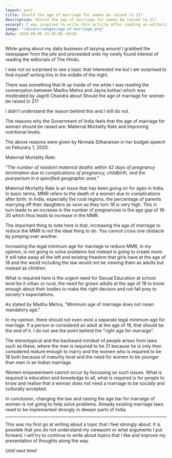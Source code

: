 ```yaml
---
layout: post
title: Should the age of marriage for women be raised to 21?
description: Should the age of marriage for women be raised to 21?
excerpt: I was inspired to write this article after reading an editorial from The Hindu about the same. This captures my views and my understanding of the delicate topic. 
image: "/assets/images/age-of-marriage.png"
date: 2020-09-06 13:30:00 +0530
---
```

 While going about my daily business of lazying around I grabbed the newspaper from the pile and proceeded onto my newly found interest of reading the editorials of The Hindu. 

I was not so surprised to see a topic that interested me but I am surprised to find myself writing this in the middle of the night.

There was something that lit up inside of me while I was reading the conversation between Madhu Mehra and Jayna kothari which was moderated by Jagriti Chandra about Should the age of marriage for women be raised to 21?

I didn't understand the reason behind this and I still do not.

The reasons why the Government of India feels that the age of marriage for women should be raised are: Maternal Mortality Rate and Improving nutritional levels.

The above reasons were given by Nirmala Sitharaman in her budget speech on Feburary 1, 2020.

Maternal Mortality Rate:

*"The number of resident maternal deaths within 42 days of pregnancy termination due to complications of pregnancy, childbirth, and the puerperium in a specified geographic area."*

Maternal Mortality Rate is an issue that has been going on for ages in India. In basic terms, MMR refers to the death of a women due to complications after birth. In India, especially the rural regions, the percentage of parents marrying off their daughters as soon as they turn 18 is very high. This in turn leads to an increase in the number of pregnancies in the age gap of 18-20 which thus leads to increase in the MMR.

The important thing to note here is that, increasing the age of marriage to reduce the MMR is not the ideal thing to do. You cannot cross one obstacle by jumping over another. 

Increasing the legal minimum age for marriage to reduce MMR, in my opinion, is not going to solve problems but instead is going to create more. It will take away all the left and existing freedom that girls have at the age of 18 and the world including the law would not be viewing them as adults but instead as children. 

What is required here is the urgent need for Sexual Education at school level be it urban or rural, the need for grown adults at the age of 18 to know enough about their bodies to make the right decison and not fall prey to society's expectations.

As stated by Madhu Mehra, "Minimum age of marriage does not mean mandatory age."

In my opinion, there should not even exist a separate legal minimum age for marriage. If a person is considered an adult at the age of 18, that should be the end of it. I do not see the point behind the "right age for marraige".

The stereotypical and the backward mindset of people arises from laws such as these, where the man is required to be 21 because he is only then considered mature enough to marry and the women who is required to be 18 both because of maturity level and the need for women to be younger than men in an Indian marriage.

Women empowerment cannot occur by focussing on such issues. What is required is education and knowledge to all, what is required is for people to know and realise that a woman does not need a marriage to be socially and culturally accepted. 

In conclusion, changing the law and raising the age bar for marraige of women is not going to help solve problems. Already existing marriage laws need to be implemented strongly in deeper parts of India.

---

This was my first go at writing about a topic that I feel strongly about. It is possible that you do not understand my viewpoint or what arguments I put forward. I will try to continue to write about topics that I like and improve my presentation of thoughts along the way.

Until next time!